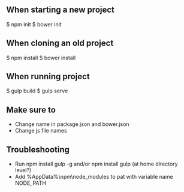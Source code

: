## When starting a new project
$ npm init
$ bower init

## When cloning an old project
$ npm install
$ bower install

## When running project
$ gulp build
$ gulp serve

## Make sure to
* Change name in package.json and bower.json
* Change js file names

## Troubleshooting
* Run npm install gulp -g and/or npm install gulp (at home directory level?)
* Add %AppData%\npm\node_modules to pat with variable name NODE_PATH
